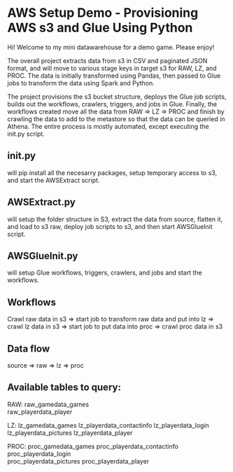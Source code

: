 # AWS Setup Demo - Provisioning AWS s3 and Glue Using Python
Hi! Welcome to my mini datawarehouse for a demo game. Please enjoy!

The overall project extracts data from s3 in CSV and paginated JSON format, and will move to various stage keys in target s3 for RAW, LZ, and PROC. The data is initially transformed using Pandas, then passed to Glue jobs to transform the data using Spark and Python. 

The project provisions the s3 bucket structure, deploys the Glue job scripts, builds out the workflows, crawlers, triggers, and jobs in Glue. Finally, the workflows created move all the data from RAW => LZ => PROC and finish by crawling the data to add to the metastore so that the data can be queried in Athena. The entire process is mostly automated, except executing the init.py script. 
    
## init.py 
will pip install all the necesarry packages, setup temporary access to s3, and start the AWSExtract script.

## AWSExtract.py 
will setup the folder structure in S3, extract the data from source, flatten it, and load to s3 raw, 
deploy job scripts to s3, and then start AWSGlueInit script.

## AWSGlueInit.py 
will setup Glue workflows, triggers, crawlers, and jobs and start the workflows.

## Workflows
Crawl raw data in s3 => start job to transform raw data and put into lz => crawl lz data in s3 =>
start job to put data into proc => crawl proc data in s3

## Data flow
source => raw => lz => proc
    
## Available tables to query:
RAW:    raw_gamedata_games	
    	raw_playerdata_player

LZ:     lz_gamedata_games
	lz_playerdata_contactinfo
	lz_playerdata_login
    	lz_playerdata_pictures
    	lz_playerdata_player

PROC:    proc_gamedata_games
	proc_playerdata_contactinfo
    	proc_playerdata_login	
    	proc_playerdata_pictures
    	proc_playerdata_player

